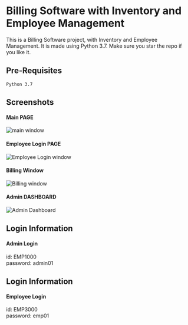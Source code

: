 # Billing Software with Inventory and Employee Management

This is a Billing Software project, with Inventory and Employee Management. It is made using Python 3.7. Make sure you star the repo if you like it.

## Pre-Requisites
`Python 3.7`

## Screenshots
#### Main PAGE
![main window](https://github.com/PritKalariya/Billing-Software/blob/main/images/main.png)

#### Employee Login PAGE
![Employee Login window](https://github.com/PritKalariya/Billing-Software/blob/main/images/employee_login.png)

#### Billing Window
![Billing window](https://github.com/PritKalariya/Billing-Software/blob/main/images/bill_window.png)

#### Admin DASHBOARD
![Admin Dashboard](https://github.com/PritKalariya/Billing-Software/blob/main/images/admin.png)

## Login Information
#### Admin Login
id: EMP1000<br>
password: admin01

## Login Information
#### Employee Login
id: EMP3000<br>
password: emp01